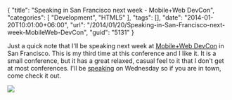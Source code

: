 {
	"title": "Speaking in San Francisco next week - Mobile+Web DevCon",
	"categories": [
		"Development",
		"HTML5"
	],
	"tags": [],
	"date": "2014-01-20T10:01:00+06:00",
	"url": "/2014/01/20/Speaking-in-San-Francisco-next-week-MobileWeb-DevCon",
	"guid": "5131"
}

<p>
Just a quick note that I'll be speaking next week at <a href="http://mobilewebdevconference.com/san-francisco-2014">Mobile+Web DevCon</a> in San Francisco. This is my third time at this conference and I like it. It is a small conference, but it has a great relaxed, casual feel to it that I don't get at most conferences. I'll be <a href="http://mobilewebdevconference.com/san-francisco-2014/agenda/day-two-agenda/1030am-c.html">speaking</a> on Wednesday so if you are in town, come check it out.
</p>

<p>
<img src="http://static.raymondcamden.com/images/Screenshot_1_20_14__9_13_AM.jpg" />
</p>